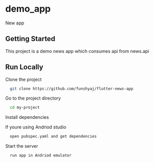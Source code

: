 # demo_app
New app

## Getting Started
 This project is a demo news app which consumes api from news.api

## Run Locally

Clone the project

```bash
  git clone https://github.com/funshyaj/flutter-news-app
```

Go to the project directory

```bash
  cd my-project
```

Install dependencies

If youre using Andriod studio
```bash
  open pubspec.yaml and get dependencies
```

Start the server

```bash
  run app in Andriod emulator
```

